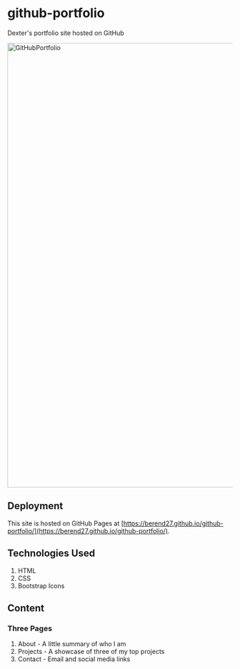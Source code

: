 # github-portfolio
Dexter's portfolio site hosted on GitHub

<img width="996" alt="GitHubPortfolio" src="https://user-images.githubusercontent.com/42151098/185029471-389a2a86-cfec-47de-8bf3-ea0b3bd1cc13.png">

## Deployment

This site is hosted on GitHub Pages at [https://berend27.github.io/github-portfolio/](https://berend27.github.io/github-portfolio/).

## Technologies Used
1. HTML
2. CSS
3. Bootstrap Icons

## Content

### Three Pages
1. About - A little summary of who I am
2. Projects - A showcase of three of my top projects
3. Contact - Email and social media links

